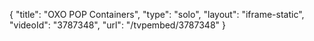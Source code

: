 {
    "title": "OXO POP Containers",
    "type": "solo",
    "layout": "iframe-static",
    "videoId": "3787348",
    "url": "\/tvpembed\/3787348"
}